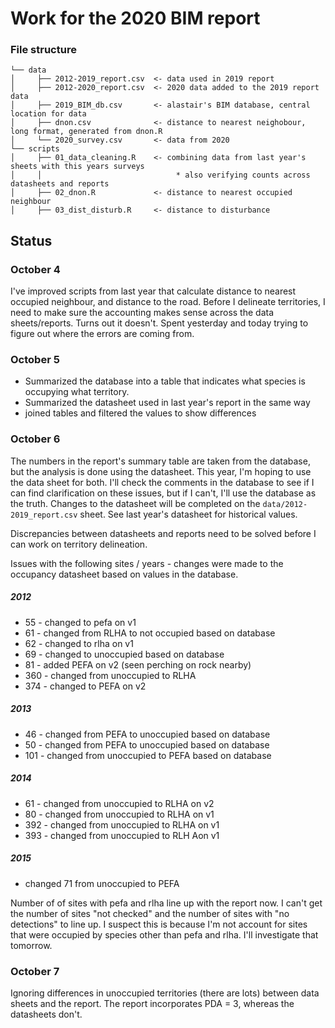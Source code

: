 Work for the 2020 BIM report
================


### File structure

```
└── data
│     ├── 2012-2019_report.csv  <- data used in 2019 report
│     ├── 2012-2020_report.csv  <- 2020 data added to the 2019 report data
│     ├── 2019_BIM_db.csv       <- alastair's BIM database, central location for data
│     ├── dnon.csv              <- distance to nearest neighobour, long format, generated from dnon.R
│     └── 2020_survey.csv       <- data from 2020
└── scripts
│     ├── 01_data_cleaning.R    <- combining data from last year's sheets with this years surveys
│     │                              * also verifying counts across datasheets and reports
│     ├── 02_dnon.R             <- distance to nearest occupied neighbour
│     ├── 03_dist_disturb.R     <- distance to disturbance

```

## Status
### October 4

I've improved scripts from last year that calculate distance to nearest occupied neighbour, and distance to the road. Before I delineate territories, I need to make sure the accounting makes sense across the data sheets/reports. Turns out it doesn't. Spent yesterday and today trying to figure out where the errors are coming from. 

### October 5
* Summarized the database into a table that indicates what species is occupying what territory.
* Summarized the datasheet used in last year's report in the same way
* joined tables and filtered the values to show differences

### October 6

The numbers in the report's summary table are taken from the database, but the analysis is done using the datasheet. This year, I'm hoping to use the data sheet for both. I'll check the comments in the database to see if I can find clarification on these issues, but if I can't, I'll use the database as the truth. Changes to the datasheet will be completed on the ```data/2012-2019_report.csv``` sheet. See last year's datasheet for historical values.

Discrepancies between datasheets and reports need to be solved before I can work on territory delineation.

Issues with the following sites / years - changes were made to the occupancy datasheet based on values in the database.
##### 2012
* 55 - changed to pefa on v1
* 61 - changed from RLHA to not occupied based on database
* 62 - changed to rlha on v1
* 69 - changed to unoccupied based on database
* 81 - added PEFA on v2 (seen perching on rock nearby)
* 360 - changed from unoccupied to RLHA
* 374 - changed to PEFA on v2


##### 2013
* 46 - changed from PEFA to unoccupied based on database
* 50 - changed from PEFA to unoccupied based on database
* 101 - changed from unoccupied to PEFA based on database

##### 2014
* 61 - changed from unoccupied to RLHA on v2
* 80 - changed from unoccupied to RLHA on v1
* 392 - changed from unoccupied to RLHA on v1
* 393 - changed from unoccupied to RLH Aon v1


##### 2015
* changed 71 from unoccupied to PEFA

Number of of sites with pefa and rlha line up with the report now. I can't get the number of sites "not checked" and the number of sites with "no detections" to line up. I suspect this is because I'm not account for sites that were occupied by species other than pefa and rlha. I'll investigate that tomorrow.

### October 7 

Ignoring differences in unoccupied territories (there are lots) between data sheets and the report. The report incorporates PDA = 3, whereas the datasheets don't.
